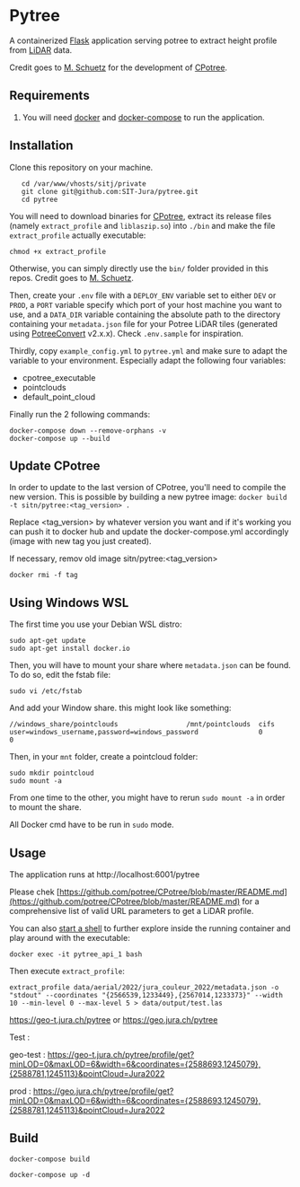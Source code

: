 # Pytree

A containerized [Flask](http://flask.pocoo.org/) application serving potree to extract
height profile from [LiDAR](https://en.wikipedia.org/wiki/Lidar) data.

Credit goes to [M. Schuetz](https://github.com/m-schuetz) for the development of [CPotree](https://github.com/potree/CPotree).

## Requirements
1. You will need [docker](https://docs.docker.com/get-docker/) and [docker-compose](https://docs.docker.com/compose/install/) to run the application.


## Installation

Clone this repository on your machine.

```
   cd /var/www/vhosts/sitj/private
   git clone git@github.com:SIT-Jura/pytree.git
   cd pytree
```

You will need to download binaries for [CPotree](https://github.com/potree/CPotree/releases/tag/1.0), extract its release files (namely `extract_profile` and `liblaszip.so`) into `./bin` and make the file `extract_profile` actually executable:

```
chmod +x extract_profile
```

Otherwise, you can simply directly use the `bin/` folder provided in this repos. Credit goes to [M. Schuetz](https://github.com/m-schuetz).


Then, create your `.env` file with a `DEPLOY_ENV` variable set to either `DEV`
or `PROD`, a `PORT` variable specify which port of your host machine you want to use,
and a `DATA_DIR` variable containing the absolute path to the directory containing
your `metadata.json` file for your Potree LiDAR tiles (generated using [PotreeConvert](https://github.com/potree/PotreeConverter) v2.x.x).
Check `.env.sample` for inspiration.

Thirdly, copy `example_config.yml` to `pytree.yml` and make sure to adapt the variable to your environment.
Especially adapt the following four variables:
  - cpotree_executable
  - pointclouds
  - default_point_cloud

Finally run the 2 following commands:

```
docker-compose down --remove-orphans -v
docker-compose up --build
```

## Update CPotree

In order to update to the last version of CPotree, you'll need to compile the new version. This is possible by building a new pytree image: `docker build -t sitn/pytree:<tag_version> .`

Replace <tag_version> by whatever version you want and if it's working you can push it to docker hub and update the docker-compose.yml accordingly (image with new tag you just created).

If necessary, remov old image sitn/pytree:<tag_version>

```
docker rmi -f tag
```

## Using Windows WSL

The first time you use your Debian WSL distro:

```
sudo apt-get update
sudo apt-get install docker.io
```

Then, you will have to mount your share where `metadata.json` can be found. To do so, edit the fstab file:

```
sudo vi /etc/fstab
```

And add your Window share. this might look like something:

```
//windows_share/pointclouds                 /mnt/pointclouds  cifs    user=windows_username,password=windows_password               0       0
```

Then, in your `mnt` folder, create a pointcloud folder:

```
sudo mkdir pointcloud
sudo mount -a
```

From one time to the other, you might have to rerun `sudo mount -a` in order to mount the share.

All Docker cmd have to be run in `sudo` mode.

## Usage

The application runs at http://localhost:6001/pytree

Please chek [https://github.com/potree/CPotree/blob/master/README.md](https://github.com/potree/CPotree/blob/master/README.md) for a comprehensive list of valid URL parameters to get a LiDAR profile.

You can also [start a shell](https://docs.docker.com/engine/reference/commandline/exec/) to further explore inside the running container and play around with the executable:

```
docker exec -it pytree_api_1 bash
```

Then execute `extract_profile`:

```
extract_profile data/aerial/2022/jura_couleur_2022/metadata.json -o "stdout" --coordinates "{2566539,1233449},{2567014,1233373}" --width 10 --min-level 0 --max-level 5 > data/output/test.las
```

https://geo-t.jura.ch/pytree
or
https://geo.jura.ch/pytree

Test :

geo-test : https://geo-t.jura.ch/pytree/profile/get?minLOD=0&maxLOD=6&width=6&coordinates={2588693,1245079},{2588781,1245113}&pointCloud=Jura2022

prod : https://geo.jura.ch/pytree/profile/get?minLOD=0&maxLOD=6&width=6&coordinates={2588693,1245079},{2588781,1245113}&pointCloud=Jura2022

## Build

`docker-compose build`

`docker-compose up -d`
